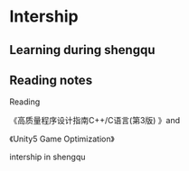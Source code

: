 # Intership

## Learning during shengqu

## Reading notes

Reading 

《高质量程序设计指南C++/C语言(第3版) 》and 

《Unity5 Game Optimization》

intership in shengqu
